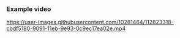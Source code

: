 ### Example video

https://user-images.githubusercontent.com/10281464/112823318-cbdf5180-9091-11eb-9e93-0c9ec17ea02e.mp4
